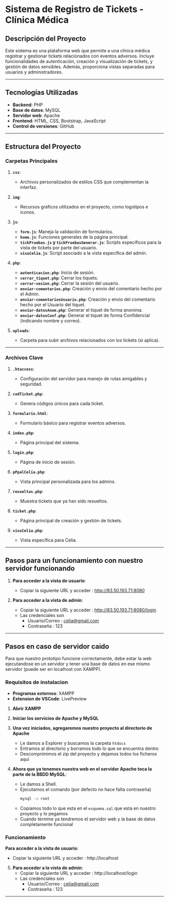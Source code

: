 # **Sistema de Registro de Tickets - Clínica Médica**

## **Descripción del Proyecto**
Este sistema es una plataforma web que permite a una clínica médica registrar y gestionar tickets relacionados con eventos adversos. Incluye funcionalidades de autenticación, creación y visualización de tickets, y gestión de datos sensibles. Además, proporciona vistas separadas para usuarios y administradores.

---
## **Tecnologías Utilizadas**
- **Backend**: PHP
- **Base de datos**: MySQL
- **Servidor web**: Apache
- **Frontend**: HTML, CSS, Bootstrap, JavaScript
- **Control de versiones**: GitHub

---

## **Estructura del Proyecto**

### **Carpetas Principales**
1. **`css`**:
   - Archivos personalizados de estilos CSS que complementan la interfaz.

2. **`img`**:
   - Recursos gráficos utilizados en el proyecto, como logotipos e iconos.

3. **`js`**:
   - **`form.js`**: Maneja la validación de formularios.
   - **`home.js`**: Funciones generales de la página principal.
   - **`tickPruebas.js` y `tickPruebasGenerar.js`**: Scripts específicos para la vista de tickets por parte del usuario.
   - **`visuCelia.js`**: Script asociado a la vista específica del admin.

4. **`php`**:
   - **`autenticacion.php`**: Inicio de sesión.
   - **`cerrar_tiquet.php`**: Cerrar los tiquets.
   - **`cerrar-sesion.php`**: Cerrar la sesión del usuario.
   - **`enviar-comentarios.php`**: Creación y envio del comentario hecho por el Admin.
   - **`enviar-comentariosUsuario.php`**:  Creación y envio del comentario hecho por el Usuario del tiquet.
   - **`enviar-datosAnom.php`**: Generar el tiquet de forma anonima.
   - **`enviar-datosConf.php`**: Generar el tiquet de forma Confidencial (indicando nombre y correo).

5. **`uploads`**:
   - Carpeta para subir archivos relacionados con los tickets (si aplica).

---

### **Archivos Clave**
1. **`.htaccess`**:
   - Configuración del servidor para manejo de rutas amigables y seguridad.

2. **`codTicket.php`**:
   - Genera códigos únicos para cada ticket.

3. **`formulario.html`**:
   - Formulario básico para registrar eventos adversos.

4. **`index.php`**:
   - Página principal del sistema.

5. **`login.php`**:
   - Página de inicio de sesión.

6. **`pPpalCelia.php`**:
   - Vista principal personalizada para los admins.

7. **`resueltas.php`**:
   - Muestra tickets que ya han sido resueltos.

8. **`ticket.php`**:
   - Página principal de creación y gestión de tickets.

9. **`visuCelia.php`**:
   - Vista específica para Celia.

---

## **Pasos para un funcionamiento con nuestro servidor funcionando**
1. **Para acceder a la vista de usuario**:
   - Copiar la siguiente URL y acceder : http://83.50.193.71:8080

2. **Para acceder a la vista de admin**:
   - Copiar la siguiente URL y acceder : http://83.50.193.71:8080/login
   - Las credenciales son
        - Usuario/Correo : celia@gmail.com
        - Contraseña : 123
---

## **Pasos en caso de servidor caido**
Para que nuestro prototipo funcione correctamente, debe estar la web ejecutandose en un servidor y tener una base de datos en ese mismo servidor (puede ser en localhost con XAMPP).

### **Requisitos de instalacion**
- **Programas externos**: XAMPP
- **Extension de VSCode**: LivePreview

1. **Abrir XAMPP**

2. **Iniciar los servicios de Apache y MySQL**

3. **Una vez iniciados, agregaremos nuestro proyecto al directorio de Apache**
    - Le damos a Explorer y buscamos la carpeta `htdocs`
    - Entramos al directorio y borramos todo lo que se encuentra dentro
    - Descomprimimos el zip del proyecto y dejamos todos los ficheros aqui

4. **Ahora que ya tenemos nuestra web en el servidor Apache toca la parte de la BBDD MySQL**:
    - Le damos a Shell.
    - Ejecutamos el comando (por defecto no hace falta contraseña)
        ```bash
        mysql -u root
        ```
    - Copiamos todo lo que esta en el `esquema.sql` que esta en nuestro proyecto y lo pegamos
    - Cuando termine ya tendremos el servidor web y la base de datos completamente funcional

### **Funcionamiento**

 **Para acceder a la vista de usuario**:
   - Copiar la siguiente URL y acceder : http://localhost
5. **Para acceder a la vista de admin**:
   - Copiar la siguiente URL y acceder : http://localhost/login
   - Las credenciales son
        - Usuario/Correo : celia@gmail.com
        - Contraseña : 123
---